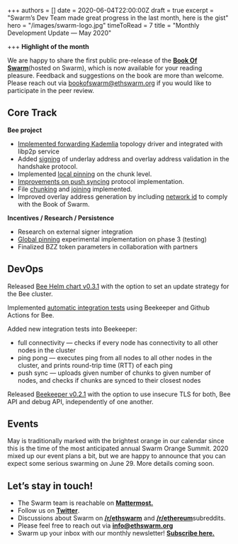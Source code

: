 +++
authors = []
date = 2020-06-04T22:00:00Z
draft = true
excerpt = "Swarm’s Dev Team made great progress in the last month, here is the gist"
hero = "/images/swarm-logo.jpg"
timeToRead = 7
title = "Monthly Development Update — May 2020"

+++
**Highlight of the month**

We are happy to share the first public pre-release of the [**Book Of Swarm**](https://swarm-gateways.net/bzz:/latest.bookofswarm.eth/the-book-of-swarm-viktor-tron-v0.1-pre-release.pdf)(hosted on Swarm), which is now available for your reading pleasure. Feedback and suggestions on the book are more than welcome. Please reach out via [bookofswarm@ethswarm.org](mailto:bookofswarm@ethswarm.org) if you would like to participate in the peer review.

## **Core Track**

**Bee project**

* [Implemented forwarding Kademlia](https://github.com/ethersphere/bee/pull/155) topology driver and integrated with libp2p service
* Added [signing](https://github.com/ethersphere/bee/pull/196) of underlay address and overlay address validation in the handshake protocol.
* Implemented [local pinning](https://github.com/ethersphere/bee/pull/187) on the chunk level.
* [Improvements on push syncing](https://github.com/ethersphere/bee/pull/171) protocol implementation.
* File [chunking](https://github.com/ethersphere/bee/pull/186) and [joining](https://github.com/ethersphere/bee/pull/189) implemented.
* Improved overlay address generation by including [network id](https://github.com/ethersphere/bee/pull/190) to comply with the Book of Swarm.

**Incentives / Research / Persistence**

* Research on external signer integration
* [Global pinning](https://github.com/ethersphere/swarm/issues/2173) experimental implementation on phase 3 (testing)
* Finalized BZZ token parameters in collaboration with partners

## **DevOps**

Released [Bee Helm chart v0.3.1](https://github.com/ethersphere/helm/tree/master/charts/bee) with the option to set an update strategy for the Bee cluster.

Implemented [automatic integration tests](https://github.com/ethersphere/bee/actions?query=workflow%3ABeekeeper) using Beekeeper and Github Actions for Bee.

Added new integration tests into Beekeeper:

* full connectivity — checks if every node has connectivity to all other nodes in the cluster
* ping pong — executes ping from all nodes to all other nodes in the cluster, and prints round-trip time (RTT) of each ping
* push sync — uploads given number of chunks to given number of nodes, and checks if chunks are synced to their closest nodes

Released [Beekeeper v0.2.1](https://github.com/ethersphere/beekeeper) with the option to use insecure TLS for both, Bee API and debug API, independently of one another.

## **Events**

May is traditionally marked with the brightest orange in our calendar since this is the time of the most anticipated annual Swarm Orange Summit. 2020 mixed up our event plans a bit, but we are happy to announce that you can expect some serious swarming on June 29. More details coming soon.

## **Let’s stay in touch!**

* The Swarm team is reachable on [**Mattermost.**](http://beehive.ethswarm.org/)
* Follow us on [**Twitter**](https://twitter.com/ethswarm).
* Discussions about Swarm on [**/r/ethswarm**](https://www.reddit.com/r/ethswarm) and [**/r/ethereum**](https://www.reddit.com/r/ethereum)subreddits.
* Please feel free to reach out via [**info@ethswarm.org**](mailto:info@ethswarm.org)
* Swarm up your inbox with our monthly newsletter! [**Subscribe here.**](https://mailchi.mp/3871b41953e3/swarm-newsletter-signup)